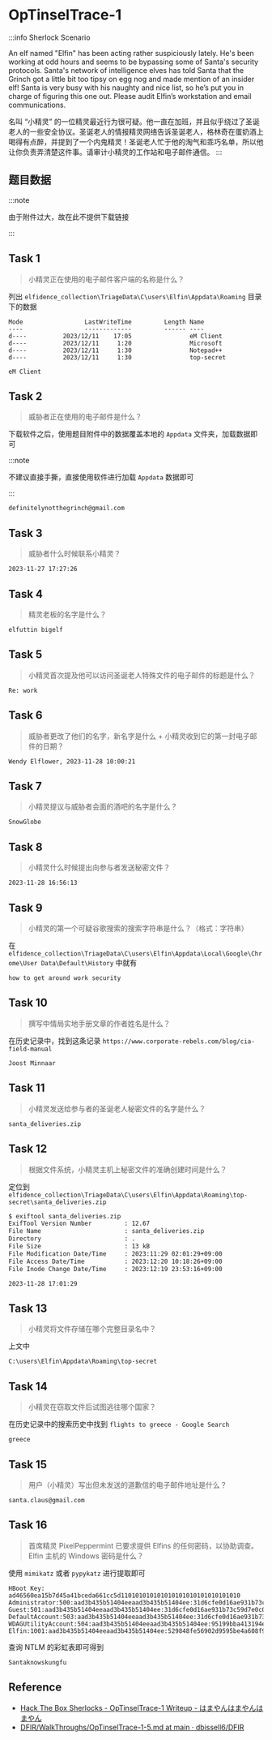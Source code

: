 # OpTinselTrace-1

:::info Sherlock Scenario

An elf named "Elfin" has been acting rather suspiciously lately. He's been working at odd hours and seems to be bypassing some of Santa's security protocols. Santa's network of intelligence elves has told Santa that the Grinch got a little bit too tipsy on egg nog and made mention of an insider elf! Santa is very busy with his naughty and nice list, so he’s put you in charge of figuring this one out. Please audit Elfin’s workstation and email communications.

名叫 “小精灵” 的一位精灵最近行为很可疑。他一直在加班，并且似乎绕过了圣诞老人的一些安全协议。圣诞老人的情报精灵网络告诉圣诞老人，格林奇在蛋奶酒上喝得有点醉，并提到了一个内鬼精灵！圣诞老人忙于他的淘气和乖巧名单，所以他让你负责弄清楚这件事。请审计小精灵的工作站和电子邮件通信。
:::

## 题目数据

:::note

由于附件过大，故在此不提供下载链接

:::

## Task 1

> 小精灵正在使用的电子邮件客户端的名称是什么？

列出 `elfidence_collection\TriageData\C\users\Elfin\Appdata\Roaming` 目录下的数据

```plaintext
Mode                 LastWriteTime         Length Name
----                 -------------         ------ ----
d----          2023/12/11    17:05                eM Client
d----          2023/12/11     1:20                Microsoft
d----          2023/12/11     1:30                Notepad++
d----          2023/12/11     1:30                top-secret
```

```plaintext title="Answer"
eM Client
```

## Task 2

> 威胁者正在使用的电子邮件是什么？

下载软件之后，使用题目附件中的数据覆盖本地的 `Appdata` 文件夹，加载数据即可

:::note

不建议直接手撕，直接使用软件进行加载 `Appdata` 数据即可

:::

```plaintext title="Answer"
definitelynotthegrinch@gmail.com
```

## Task 3

> 威胁者什么时候联系小精灵？

```plaintext title="Answer"
2023-11-27 17:27:26
```

## Task 4

> 精灵老板的名字是什么？

```plaintext title="Answer"
elfuttin bigelf
```

## Task 5

> 小精灵首次提及他可以访问圣诞老人特殊文件的电子邮件的标题是什么？

```plaintext title="Answer"
Re: work
```

## Task 6

> 威胁者更改了他们的名字，新名字是什么 + 小精灵收到它的第一封电子邮件的日期？

```plaintext title="Answer"
Wendy Elflower, 2023-11-28 10:00:21
```

## Task 7

> 小精灵提议与威胁者会面的酒吧的名字是什么？

```plaintext title="Answer"
SnowGlobe
```

## Task 8

> 小精灵什么时候提出向参与者发送秘密文件？

```plaintext title="Answer"
2023-11-28 16:56:13
```

## Task 9

> 小精灵的第一个可疑谷歌搜索的搜索字符串是什么？（格式：字符串）

在 `elfidence_collection\TriageData\C\users\Elfin\Appdata\Local\Google\Chrome\User Data\Default\History` 中就有

```plaintext title="Answer"
how to get around work security
```

## Task 10

> 撰写中情局实地手册文章的作者姓名是什么？

在历史记录中，找到这条记录 `https://www.corporate-rebels.com/blog/cia-field-manual`

```plaintext title="Answer"
Joost Minnaar
```

## Task 11

> 小精灵发送给参与者的圣诞老人秘密文件的名字是什么？

```plaintext title="Answer"
santa_deliveries.zip
```

## Task 12

> 根据文件系统，小精灵主机上秘密文件的准确创建时间是什么？

定位到 `elfidence_collection\TriageData\C\users\Elfin\Appdata\Roaming\top-secret\santa_deliveries.zip`

```bash
$ exiftool santa_deliveries.zip
ExifTool Version Number         : 12.67
File Name                       : santa_deliveries.zip
Directory                       : .
File Size                       : 13 kB
File Modification Date/Time     : 2023:11:29 02:01:29+09:00
File Access Date/Time           : 2023:12:20 10:18:26+09:00
File Inode Change Date/Time     : 2023:12:19 23:53:16+09:00
```

```plaintext title="Answer"
2023-11-28 17:01:29
```

## Task 13

> 小精灵将文件存储在哪个完整目录名中？

上文中

```plaintext title="Answer"
C:\users\Elfin\Appdata\Roaming\top-secret
```

## Task 14

> 小精灵在窃取文件后试图逃往哪个国家？

在历史记录中的搜索历史中找到 `flights to greece - Google Search`

```plaintext title="Answer"
greece
```

## Task 15

> 用户（小精灵）写出但未发送的道歉信的电子邮件地址是什么？

```plaintext title="Answer"
santa.claus@gmail.com
```

## Task 16

> 首席精灵 PixelPeppermint 已要求提供 Elfins 的任何密码，以协助调查。Elfin 主机的 Windows 密码是什么？

使用 `mimikatz` 或者 `pypykatz` 进行提取即可

```plaintext
HBoot Key: ad46560ea15b7d45a41bceda661cc5d110101010101010101010101010101010
Administrator:500:aad3b435b51404eeaad3b435b51404ee:31d6cfe0d16ae931b73c59d7e0c089c0:::
Guest:501:aad3b435b51404eeaad3b435b51404ee:31d6cfe0d16ae931b73c59d7e0c089c0:::
DefaultAccount:503:aad3b435b51404eeaad3b435b51404ee:31d6cfe0d16ae931b73c59d7e0c089c0:::
WDAGUtilityAccount:504:aad3b435b51404eeaad3b435b51404ee:95199bba413194e567908de6220d677e:::
Elfin:1001:aad3b435b51404eeaad3b435b51404ee:529848fe56902d9595be4a608f9fbe89:::
```

查询 NTLM 的彩虹表即可得到

```plaintext title="Answer"
Santaknowskungfu
```

## Reference

- [Hack The Box Sherlocks - OpTinselTrace-1 Writeup - はまやんはまやんはまやん](https://blog.hamayanhamayan.com/entry/2023/12/27/201532)
- [DFIR/WalkThroughs/OpTinselTrace-1-5.md at main · dbissell6/DFIR](https://github.com/dbissell6/DFIR/blob/main/WalkThroughs/OpTinselTrace-1-5.md)
